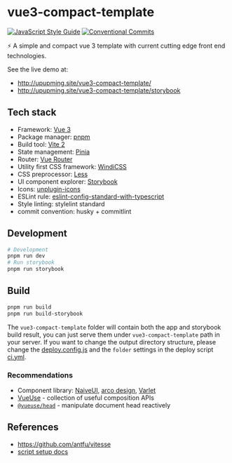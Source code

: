 # vue3-compact-template

[![JavaScript Style Guide](https://img.shields.io/badge/code_style-standard-brightgreen.svg?style=flat-square)](https://standardjs.com)
[![Conventional Commits](https://img.shields.io/badge/Conventional%20Commits-1.0.0-yellow.svg?style=flat-square)](https://conventionalcommits.org)

⚡️ A simple and compact vue 3 template with current cutting edge front end technologies.

See the live demo at:

- http://upupming.site/vue3-compact-template/
- http://upupming.site/vue3-compact-template/storybook

## Tech stack

- Framework: [Vue 3](https://v3.vuejs.org/)
- Package manager: [pnpm](https://github.com/pnpm/pnpm)
- Build tool: [Vite 2](https://vitejs.dev/)
- State management: [Pinia](https://pinia.esm.dev/)
- Router: [Vue Router](https://next.router.vuejs.org/)
- Utility first CSS framework: [WindiCSS](https://windicss.org/)
- CSS preprocessor: [Less](https://lesscss.org/)
- UI component explorer: [Storybook](https://github.com/storybookjs/storybook/)
- Icons: [unplugin-icons](https://github.com/antfu/unplugin-icons)
- ESLint rule: [eslint-config-standard-with-typescript](https://github.com/standard/eslint-config-standard-with-typescript)
- Style linting: stylelint standard
- commit convention: husky + commitlint

## Development

```bash
# Development
pnpm run dev
# Run storybook
pnpm run storybook
```

## Build

```bash
pnpm run build
pnpm run build-storybook
```

The `vue3-compact-template` folder will contain both the app and storybook build result, you can just serve them under `vue3-compact-template` path in your server. If you want to change the output directory structure, please change the [deploy.config.js](deploy.config.js) and the `folder` settings in the deploy script [ci.yml](.github/workflows/ci.yml).

### Recommendations

- Component library: [NaiveUI](https://www.naiveui.com/zh-CN/os-theme), [arco design](https://arco.design/), [Varlet](https://github.com/haoziqaq/varlet)
- [VueUse](https://github.com/antfu/vueuse) - collection of useful composition APIs
- [`@vueuse/head`](https://github.com/vueuse/head) - manipulate document head reactively

## References

- https://github.com/antfu/vitesse
- [script setup docs](https://v3.vuejs.org/api/sfc-script-setup.html#sfc-script-setup)
